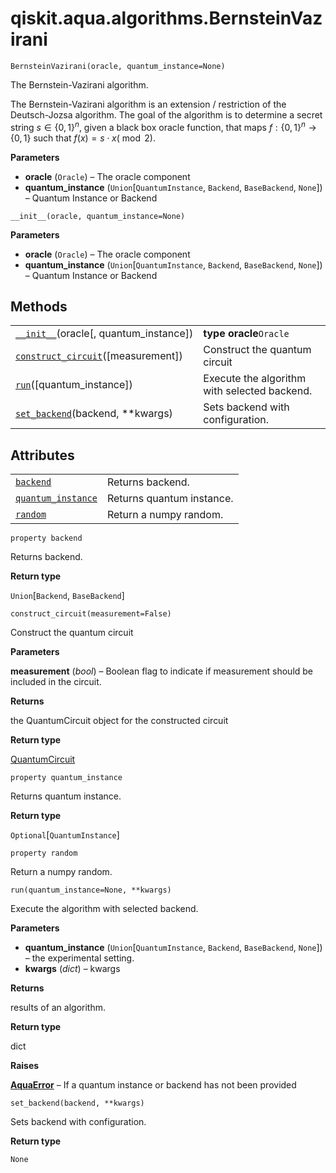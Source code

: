 <span id="qiskit-aqua-algorithms-bernsteinvazirani" />

# qiskit.aqua.algorithms.BernsteinVazirani

<span id="undefined" />

`BernsteinVazirani(oracle, quantum_instance=None)`

The Bernstein-Vazirani algorithm.

The Bernstein-Vazirani algorithm is an extension / restriction of the Deutsch-Jozsa algorithm. The goal of the algorithm is to determine a secret string $s \in \{0,1\}^n$, given a black box oracle function, that maps $f:\{0,1\}^n \rightarrow \{0,1\}$ such that $f(x)=s \cdot x (\bmod 2)$.

**Parameters**

*   **oracle** (`Oracle`) – The oracle component
*   **quantum\_instance** (`Union`\[`QuantumInstance`, `Backend`, `BaseBackend`, `None`]) – Quantum Instance or Backend

<span id="undefined" />

`__init__(oracle, quantum_instance=None)`

**Parameters**

*   **oracle** (`Oracle`) – The oracle component
*   **quantum\_instance** (`Union`\[`QuantumInstance`, `Backend`, `BaseBackend`, `None`]) – Quantum Instance or Backend

## Methods

|                                                                                                                                                                 |                                              |
| --------------------------------------------------------------------------------------------------------------------------------------------------------------- | -------------------------------------------- |
| [`__init__`](#qiskit.aqua.algorithms.BernsteinVazirani.__init__ "qiskit.aqua.algorithms.BernsteinVazirani.__init__")(oracle\[, quantum\_instance])              | **type oracle**`Oracle`                      |
| [`construct_circuit`](#qiskit.aqua.algorithms.BernsteinVazirani.construct_circuit "qiskit.aqua.algorithms.BernsteinVazirani.construct_circuit")(\[measurement]) | Construct the quantum circuit                |
| [`run`](#qiskit.aqua.algorithms.BernsteinVazirani.run "qiskit.aqua.algorithms.BernsteinVazirani.run")(\[quantum\_instance])                                     | Execute the algorithm with selected backend. |
| [`set_backend`](#qiskit.aqua.algorithms.BernsteinVazirani.set_backend "qiskit.aqua.algorithms.BernsteinVazirani.set_backend")(backend, \*\*kwargs)              | Sets backend with configuration.             |

## Attributes

|                                                                                                                                              |                           |
| -------------------------------------------------------------------------------------------------------------------------------------------- | ------------------------- |
| [`backend`](#qiskit.aqua.algorithms.BernsteinVazirani.backend "qiskit.aqua.algorithms.BernsteinVazirani.backend")                            | Returns backend.          |
| [`quantum_instance`](#qiskit.aqua.algorithms.BernsteinVazirani.quantum_instance "qiskit.aqua.algorithms.BernsteinVazirani.quantum_instance") | Returns quantum instance. |
| [`random`](#qiskit.aqua.algorithms.BernsteinVazirani.random "qiskit.aqua.algorithms.BernsteinVazirani.random")                               | Return a numpy random.    |

<span id="undefined" />

`property backend`

Returns backend.

**Return type**

`Union`\[`Backend`, `BaseBackend`]

<span id="undefined" />

`construct_circuit(measurement=False)`

Construct the quantum circuit

**Parameters**

**measurement** (*bool*) – Boolean flag to indicate if measurement should be included in the circuit.

**Returns**

the QuantumCircuit object for the constructed circuit

**Return type**

[QuantumCircuit](qiskit.circuit.QuantumCircuit#qiskit.circuit.QuantumCircuit "qiskit.circuit.QuantumCircuit")

<span id="undefined" />

`property quantum_instance`

Returns quantum instance.

**Return type**

`Optional`\[`QuantumInstance`]

<span id="undefined" />

`property random`

Return a numpy random.

<span id="undefined" />

`run(quantum_instance=None, **kwargs)`

Execute the algorithm with selected backend.

**Parameters**

*   **quantum\_instance** (`Union`\[`QuantumInstance`, `Backend`, `BaseBackend`, `None`]) – the experimental setting.
*   **kwargs** (*dict*) – kwargs

**Returns**

results of an algorithm.

**Return type**

dict

**Raises**

[**AquaError**](qiskit.aqua.AquaError#qiskit.aqua.AquaError "qiskit.aqua.AquaError") – If a quantum instance or backend has not been provided

<span id="undefined" />

`set_backend(backend, **kwargs)`

Sets backend with configuration.

**Return type**

`None`
